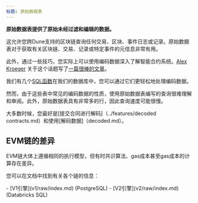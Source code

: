```yaml
---
标题: 原始数据表
---
```


**原始数据表提供了原始未经过滤和编辑的数据。**

这允许您跨Dune支持的区块链查询任何交易、区块、事件日志或记录。原始数据表对于获取有关区块链、交易、记录或特定事件的元信息非常有用。

此外，通过一些技巧，您实际上可以使用编码数据深入了解智能合约系统。[Alex Kroeger](https://twitter.com/alex\_kroeger) 关于这个话题写了[一篇很棒的文章](https://alexkroeger.mirror.xyz/0C3EQBtFqAK4k2TAGPZhg0JMY-upfTAxuTD-o91vBPc)。

我们有几个[SQL函数](https://github.com/duneanalytics/spellbook/tree/master/ethereum/public)在我们的数据库中，您可以通过它们更轻松地处理编码数据。

然而，由于这些表中常见的编码数据的性质，使用原始数据表编写的查询很难理解和审阅。此外，原始数据表具有非常多的行，因此查询速度可能很慢。

大多数时候，您最好是[提交合同进行解码]（../features/decoded contracts.md）和使用[解码数据]（decoded.md）。

## EVM链的差异

EVM链大体上遵循相同的执行模型，但有时共识算法、gas成本甚至gas成本的计算存在差异。

您可以在文档中找到有关各个链的信息：

<div class="cards grid" markdown>
- [V1引擎](v1/raw/index.md) (PostgreSQL)
- [V2引擎](v2/raw/index.md) (Databricks SQL)
</div>


